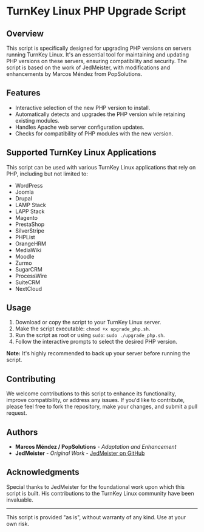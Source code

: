 # TurnKey Linux PHP Upgrade Script

## Overview
This script is specifically designed for upgrading PHP versions on servers running TurnKey Linux. It's an essential tool for maintaining and updating PHP versions on these servers, ensuring compatibility and security. The script is based on the work of JedMeister, with modifications and enhancements by Marcos Méndez from PopSolutions.

## Features
- Interactive selection of the new PHP version to install.
- Automatically detects and upgrades the PHP version while retaining existing modules.
- Handles Apache web server configuration updates.
- Checks for compatibility of PHP modules with the new version.

## Supported TurnKey Linux Applications
This script can be used with various TurnKey Linux applications that rely on PHP, including but not limited to:
- WordPress
- Joomla
- Drupal
- LAMP Stack
- LAPP Stack
- Magento
- PrestaShop
- SilverStripe
- PHPList
- OrangeHRM
- MediaWiki
- Moodle
- Zurmo
- SugarCRM
- ProcessWire
- SuiteCRM
- NextCloud

## Usage
1. Download or copy the script to your TurnKey Linux server.
2. Make the script executable: `chmod +x upgrade_php.sh`.
3. Run the script as root or using `sudo`: `sudo ./upgrade_php.sh`.
4. Follow the interactive prompts to select the desired PHP version.

**Note:** It's highly recommended to back up your server before running the script.

## Contributing
We welcome contributions to this script to enhance its functionality, improve compatibility, or address any issues. If you'd like to contribute, please feel free to fork the repository, make your changes, and submit a pull request.

## Authors
- **Marcos Méndez / PopSolutions** - *Adaptation and Enhancement*
- **JedMeister** - *Original Work* - [JedMeister on GitHub](https://github.com/JedMeister)

## Acknowledgments
Special thanks to JedMeister for the foundational work upon which this script is built. His contributions to the TurnKey Linux community have been invaluable.

---

This script is provided "as is", without warranty of any kind. Use at your own risk.
